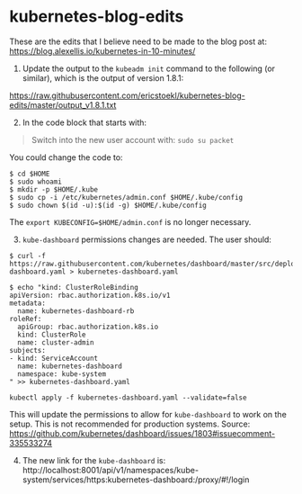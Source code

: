# kubernetes-blog-edits

These are the edits that I believe need to be made to the blog post at: https://blog.alexellis.io/kubernetes-in-10-minutes/

1. Update the output to the `kubeadm init` command to the following (or similar), which is the output of version 1.8.1:

https://raw.githubusercontent.com/ericstoekl/kubernetes-blog-edits/master/output_v1.8.1.txt

2. In the code block that starts with:

>Switch into the new user account with: `sudo su packet`


You could change the code to:


```
$ cd $HOME
$ sudo whoami
$ mkdir -p $HOME/.kube
$ sudo cp -i /etc/kubernetes/admin.conf $HOME/.kube/config
$ sudo chown $(id -u):$(id -g) $HOME/.kube/config
```

The `export KUBECONFIG=$HOME/admin.conf` is no longer necessary.

3. `kube-dashboard` permissions changes are needed. The user should:

```
$ curl -f https://raw.githubusercontent.com/kubernetes/dashboard/master/src/deploy/recommended/kubernetes-dashboard.yaml > kubernetes-dashboard.yaml
```
```
$ echo "kind: ClusterRoleBinding
apiVersion: rbac.authorization.k8s.io/v1
metadata:
  name: kubernetes-dashboard-rb
roleRef:
  apiGroup: rbac.authorization.k8s.io
  kind: ClusterRole
  name: cluster-admin
subjects:
- kind: ServiceAccount
  name: kubernetes-dashboard
  namespace: kube-system
" >> kubernetes-dashboard.yaml
```
```
kubectl apply -f kubernetes-dashboard.yaml --validate=false
```

This will update the permissions to allow for `kube-dashboard` to work on the setup. This is not recommended for production systems. Source: https://github.com/kubernetes/dashboard/issues/1803#issuecomment-335533274

4. The new link for the `kube-dashboard` is: http://localhost:8001/api/v1/namespaces/kube-system/services/https:kubernetes-dashboard:/proxy/#!/login
